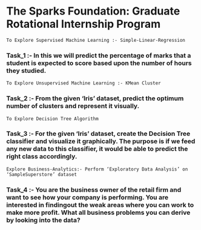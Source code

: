 # The Sparks Foundation: Graduate Rotational Internship Program 

`To Explore Supervised Machine Learning :- Simple-Linear-Regression`
### Task_1 :- In this we will predict the percentage of marks that a student is expected to score based upon the number of hours they studied.

` To Explore Unsupervised Machine Learning :- KMean Cluster `
### Task_2 :- From the given ‘Iris’ dataset, predict the optimum number of clusters and represent it visually.

`To Explore Decision Tree Algorithm`
### Task_3 :- For the given ‘Iris’ dataset, create the Decision Tree classifier and visualize it graphically. The purpose is if we feed any new data to this classifier, it would be able to predict the right class accordingly.

`Explore Business-Analytics:- Perform ‘Exploratory Data Analysis’ on ‘SampleSuperstore’ dataset`
### Task_4 :- You are the business owner of the retail firm and want to see how your company is performing. You are interested in findingout the weak areas where you can work to make more profit. What all business problems you can derive by looking into the data?
